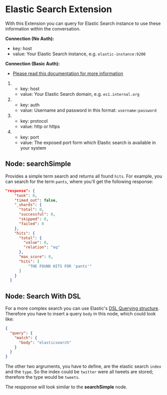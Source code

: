 # Elastic Search Extension

With this Extension you can query for Elastic Search instance to use these information within the conversation.

**Connection (No Auth):**

- key: host
- value: Your Elastic Search instance, e.g. `elastic-instance:9200`

**Connection (Basic Auth):**

- [Please read this documentation for more information](https://www.elastic.co/guide/en/elasticsearch/client/javascript-api/16.x/auth-reference.html#_basic_auth)

1. 
   - key: host
   - value: Your Elastic Search domain, e.g. `es1.internal.org`
2. 
   - key: auth
   - value: Username and password in this format: `username:password`
3. 
   - key: protocol
   - value: http or https
4. 
   - key: port
   - value: The exposed port form which Elastic search is available in your system


## Node: searchSimple

Provides a simple term search and returns all found `hits`. For example, you can search for the term `pants`, where you'll get the following response: 

```json
"response": {
    "took": 0,
    "timed_out": false,
    "_shards": {
      "total": 0,
      "successful": 0,
      "skipped": 0,
      "failed": 0
    },
    "hits": {
      "total": {
        "value": 0,
        "relation": "eq"
      },
      "max_score": 0,
      "hits": [
          "THE FOUND HITS FOR 'pants'"
      ]
    }
  }
```

## Node: Search With DSL

For a more complex search you can use Elastic's [DSL Querying structure](http://okfnlabs.org/blog/2013/07/01/elasticsearch-query-tutorial.html#query-dsl-overview). Therefore you have to insert a query `body` in this node, which could look like: 

```json
{
  "query": {
    "match": {
      "body": "elasticsearch"
    }
  }
}
```

The other two argruments, you have to define, are the elastic search `index` and the `type`. So the index could be `twitter` were all tweets are stored; therefore the type would be `tweets`.

The respponse will look similar to the **searchSimple** node.

